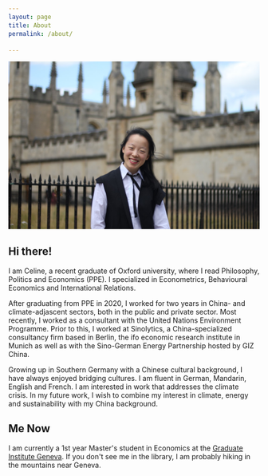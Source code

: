 ```yaml
---
layout: page
title: About
permalink: /about/

---
```

![profile pic](../assets/img/profile.jpg)

## Hi there!

I am Celine, a recent graduate of Oxford university, where I read Philosophy, Politics and Economics (PPE). I specialized in Econometrics, Behavioural Economics and International Relations.

After graduating from PPE in 2020, I worked for two years in China- and climate-adjascent sectors, both in the public and private sector. Most recently, I worked as a consultant with the United Nations Environment Programme. Prior to this, I worked at Sinolytics, a China-specialized consultancy firm based in Berlin, the ifo economic research institute in Munich as well as with the Sino-German Energy Partnership hosted by GIZ China. 

Growing up in Southern Germany with a Chinese cultural background, I have always enjoyed bridging cultures. I am fluent in German, Mandarin, English and French. I am interested in work that addresses the climate crisis. In my future work, I wish to combine my interest in climate, energy and sustainability with my China background.

## Me Now

I am currently a 1st year Master's student in Economics at the [Graduate Institute Geneva](https://www.graduateinstitute.ch/academic-departments/international-economics/our-master-programme). If you don't see me in the library, I am probably hiking in the mountains near Geneva.
